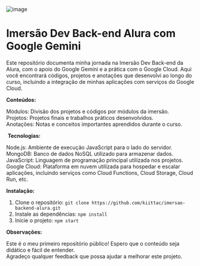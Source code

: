![image](https://github.com/user-attachments/assets/a6b721bd-bcfa-4024-9721-b3656665972c)

# Imersão Dev Back-end Alura com Google Gemini

Este repositório documenta minha jornada na Imersão Dev Back-end da Alura, com o apoio do Google Gemini e a prática com o Google Cloud. Aqui você encontrará códigos, projetos e anotações que desenvolvi ao longo do curso, incluindo a integração de minhas aplicações com serviços do Google Cloud.

 **Conteúdos:**

Módulos: Divisão dos projetos e códigos por módulos da imersão.  
Projetos: Projetos finais e trabalhos práticos desenvolvidos.  
Anotações: Notas e conceitos importantes aprendidos durante o curso.

️ **Tecnologias:**

Node.js: Ambiente de execução JavaScript para o lado do servidor.  
MongoDB: Banco de dados NoSQL utilizado para armazenar dados.  
JavaScript: Linguagem de programação principal utilizada nos projetos.  
Google Cloud: Plataforma em nuvem utilizada para hospedar e escalar aplicações, incluindo serviços como Cloud Functions, Cloud Storage, Cloud Run, etc.

 **Instalação:**
1. Clone o repositório: `git clone https://github.com/kiittac/imersao-backend-alura.git`
2. Instale as dependências: `npm install`    
3. Inicie o projeto: `npm start`

 **Observações:**

Este é o meu primeiro repositório público! Espero que o conteúdo seja didático e fácil de entender.  
Agradeço qualquer feedback que possa ajudar a melhorar este projeto.  


